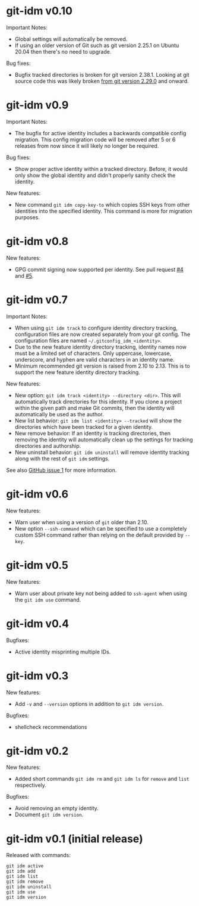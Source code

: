 # git-idm v0.10

Important Notes:

- Global settings will automatically be removed.
- If using an older version of Git such as git version 2.25.1 on Ubuntu 20.04
  then there's no need to upgrade.

Bug fixes:

- Bugfix tracked directories is broken for git version 2.38.1.  Looking at git
  source code this was likely broken [from git version 2.29.0][git-2.29-bug]
  and onward.

[git-2.29-bug]: https://github.com/git/git/commit/9a53219f69bd470053cf93c3f4d2a77b6d4df3e5

# git-idm v0.9

Important Notes:

- The bugfix for active identity includes a backwards compatible config
  migration.  This config migration code will be removed after 5 or 6 releases
  from now since it will likely no longer be required.

Bug fixes:

- Show proper active identity within a tracked directory.  Before, it would only
  show the global identity and didn't properly sanity check the identity.

New features:

- New command `git idm copy-key-to` which copies SSH keys from other identities
  into the specified identity.  This command is more for migration purposes.

# git-idm v0.8

New features:

- GPG commit signing now supported per identity.  See pull request [#4][#4] and
  [#5][#5].

[#4]: https://github.com/samrocketman/git-identity-manager/pull/4
[#5]: https://github.com/samrocketman/git-identity-manager/pull/5

# git-idm v0.7

Important Notes:

- When using `git idm track` to configure identity directory tracking,
  configuration files are now created separately from your git config.  The
  configuration files are named `~/.gitconfig_idm_<identity>`.
- Due to the new feature identity directory tracking, identity names now must be
  a limited set of characters.  Only uppercase, lowercase, underscore, and
  hyphen are valid characters in an identity name.
- Minimum recommended git version is raised from 2.10 to 2.13.  This is to
  support the new feature identity directory tracking.

New features:

- New option: `git idm track <identity> --directory <dir>`.  This will
  automatically track directories for this identity.  If you clone a
  project within the given path and make Git commits, then the identity will
  automatically be used as the author.
- New list behavior: `git idm list <identity> --tracked` will show the
  directories which have been tracked for a given identity.
- New remove behavior: If an identity is tracking directories, then removing the
  identity will automatically clean up the settings for tracking directories and
  authorship.
- New uninstall behavior: `git idm uninstall` will remove identity tracking
  along with the rest of `git idm` settings.

See also [GitHub issue 1][#1] for more information.

[#1]: https://github.com/samrocketman/git-identity-manager/issues/1

# git-idm v0.6

New features:

- Warn user when using a version of `git` older than 2.10.
- New option `--ssh-command` which can be specified to use a completely custom
  SSH command rather than relying on the default provided by `--key`.

# git-idm v0.5

New features:

- Warn user about private key not being added to `ssh-agent` when using the `git
  idm use` command.

# git-idm v0.4

Bugfixes:

- Active identity misprinting multiple IDs.

# git-idm v0.3

New features:

- Add `-v` and `--version` options in addition to `git idm version`.

Bugfixes:

- shellcheck recommendations

# git-idm v0.2

New features:

- Added short commands `git idm rm` and `git idm ls` for `remove` and `list`
  respectively.

Bugfixes:

- Avoid removing an empty identity.
- Document `git idm version`.

# git-idm v0.1 (initial release)

Released with commands:

```
git idm active
git idm add
git idm list
git idm remove
git idm uninstall
git idm use
git idm version
```

